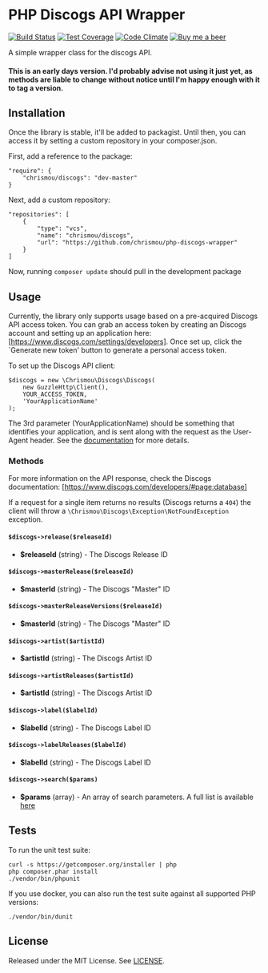 # PHP Discogs API Wrapper

[![Build Status](https://travis-ci.org/chrismou/php-discogs-wrapper.svg?branch=master)](https://travis-ci.org/chrismou/php-discogs-wrapper)
[![Test Coverage](https://codeclimate.com/github/chrismou/php-discogs-wrapper/badges/coverage.svg)](https://codeclimate.com/github/chrismou/php-discogs-wrapper/coverage)
[![Code Climate](https://codeclimate.com/github/chrismou/php-discogs-wrapper/badges/gpa.svg)](https://codeclimate.com/github/chrismou/php-discogs-wrapper)
[![Buy me a beer](https://img.shields.io/badge/donate-PayPal-019CDE.svg)](https://www.paypal.me/chrismou)

A simple wrapper class for the discogs API.

#### This is an early days version. I'd probably advise not using it just yet, as methods are liable to change without notice until I'm happy enough with it to tag a version.

## Installation

Once the library is stable, it'll be added to packagist. Until then, you can access it by setting a custom repository in your composer.json.

First, add a reference to the package:

```
"require": {
    "chrismou/discogs": "dev-master"
}
```

Next, add a custom repository:

```
"repositories": [
    {
        "type": "vcs",
        "name": "chrismou/discogs",
        "url": "https://github.com/chrismou/php-discogs-wrapper"
    }
]
```

Now, running `composer update` should pull in the development package

## Usage

Currently, the library only supports usage based on a pre-acquired Discogs API access token. You can grab an access token by creating an 
Discogs account and setting up an application here: [https://www.discogs.com/settings/developers]. Once set up, click the `Generate new token'
button to generate a personal access token.

To set up the Discogs API client:

```
$discogs = new \Chrismou\Discogs\Discogs(
    new GuzzleHttp\Client(),
    YOUR_ACCESS_TOKEN,
    'YourApplicationName'
);
```

The 3rd parameter (YourApplicationName) should be something that identifies your application, and is sent along with the request as the User-Agent header. 
See the [documentation](https://www.discogs.com/developers/#page:home,header:home-general-information) for more details.

### Methods

For more information on the API response, check the Discogs documentation: [https://www.discogs.com/developers/#page:database]

If a request for a single item returns no results (Discogs returns a `404`) the client will throw a `\Chrismou\Discogs\Exception\NotFoundException` exception.

#### `$discogs->release($releaseId)`

* **$releaseId** (string) - The Discogs Release ID

#### `$discogs->masterRelease($releaseId)`

* **$masterId** (string) - The Discogs "Master" ID

#### `$discogs->masterReleaseVersions($releaseId)`

* **$masterId** (string) - The Discogs "Master" ID

#### `$discogs->artist($artistId)`

* **$artistId** (string) - The Discogs Artist ID

#### `$discogs->artistReleases($artistId)`

* **$artistId** (string) - The Discogs Artist ID

#### `$discogs->label($labelId)`

* **$labelId** (string) - The Discogs Label ID

#### `$discogs->labelReleases($labelId)`

* **$labelId** (string) - The Discogs Label ID

#### `$discogs->search($params)`

* **$params** (array) - An array of search parameters. A full list is available [here](https://www.discogs.com/developers/#page:database,header:database-search)

## Tests

To run the unit test suite:

```
curl -s https://getcomposer.org/installer | php
php composer.phar install
./vendor/bin/phpunit
```

If you use docker, you can also run the test suite against all supported PHP versions:
```
./vendor/bin/dunit
```

## License

Released under the MIT License. See [LICENSE](LICENSE.md).
